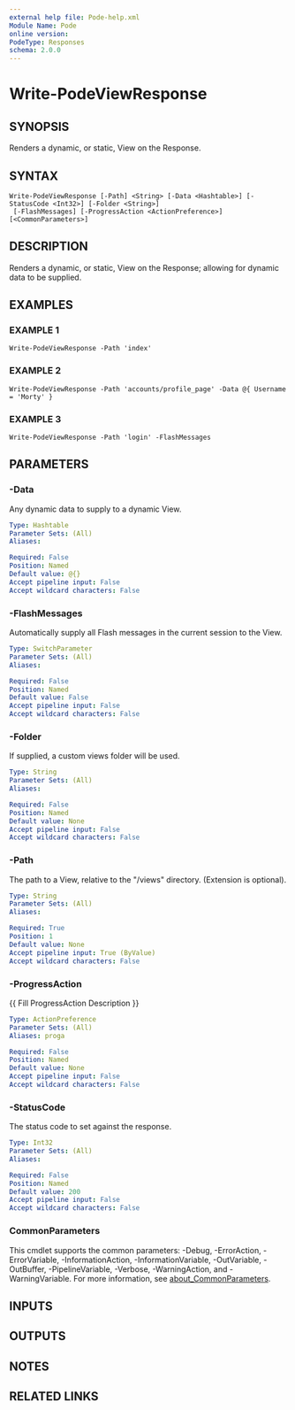 ```yaml
---
external help file: Pode-help.xml
Module Name: Pode
online version:
PodeType: Responses
schema: 2.0.0
---
```


# Write-PodeViewResponse

## SYNOPSIS
Renders a dynamic, or static, View on the Response.

## SYNTAX

```
Write-PodeViewResponse [-Path] <String> [-Data <Hashtable>] [-StatusCode <Int32>] [-Folder <String>]
 [-FlashMessages] [-ProgressAction <ActionPreference>] [<CommonParameters>]
```

## DESCRIPTION
Renders a dynamic, or static, View on the Response; allowing for dynamic data to be supplied.

## EXAMPLES

### EXAMPLE 1
```
Write-PodeViewResponse -Path 'index'
```

### EXAMPLE 2
```
Write-PodeViewResponse -Path 'accounts/profile_page' -Data @{ Username = 'Morty' }
```

### EXAMPLE 3
```
Write-PodeViewResponse -Path 'login' -FlashMessages
```

## PARAMETERS

### -Data
Any dynamic data to supply to a dynamic View.

```yaml
Type: Hashtable
Parameter Sets: (All)
Aliases:

Required: False
Position: Named
Default value: @{}
Accept pipeline input: False
Accept wildcard characters: False
```

### -FlashMessages
Automatically supply all Flash messages in the current session to the View.

```yaml
Type: SwitchParameter
Parameter Sets: (All)
Aliases:

Required: False
Position: Named
Default value: False
Accept pipeline input: False
Accept wildcard characters: False
```

### -Folder
If supplied, a custom views folder will be used.

```yaml
Type: String
Parameter Sets: (All)
Aliases:

Required: False
Position: Named
Default value: None
Accept pipeline input: False
Accept wildcard characters: False
```

### -Path
The path to a View, relative to the "/views" directory.
(Extension is optional).

```yaml
Type: String
Parameter Sets: (All)
Aliases:

Required: True
Position: 1
Default value: None
Accept pipeline input: True (ByValue)
Accept wildcard characters: False
```

### -ProgressAction
{{ Fill ProgressAction Description }}

```yaml
Type: ActionPreference
Parameter Sets: (All)
Aliases: proga

Required: False
Position: Named
Default value: None
Accept pipeline input: False
Accept wildcard characters: False
```

### -StatusCode
The status code to set against the response.

```yaml
Type: Int32
Parameter Sets: (All)
Aliases:

Required: False
Position: Named
Default value: 200
Accept pipeline input: False
Accept wildcard characters: False
```

### CommonParameters
This cmdlet supports the common parameters: -Debug, -ErrorAction, -ErrorVariable, -InformationAction, -InformationVariable, -OutVariable, -OutBuffer, -PipelineVariable, -Verbose, -WarningAction, and -WarningVariable. For more information, see [about_CommonParameters](http://go.microsoft.com/fwlink/?LinkID=113216).

## INPUTS

## OUTPUTS

## NOTES

## RELATED LINKS
